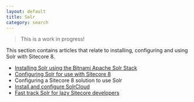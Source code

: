 ```yaml
---
layout: default
title: Solr
category: search
---
```


> This is a work in progress!

This section contains articles that relate to installing, configuring and using Solr with Sitecore 8.

 * [Installing Solr using the Bitnami Apache Solr Stack](installing-solr-using-the-bitnami-apache-solr-stack/)
 * [Configuring Solr for use with Sitecore 8](Configuring-Solr-for-use-with-Sitecore-8/)
 * Configuring a Sitecore 8 solution to use Solr
 * [Install and configure SolrCloud](Install-and-configure-SolrCloud/)
 * [Fast track Solr for lazy Sitecore developers](fast-track-solr-for-lazy-developers/)